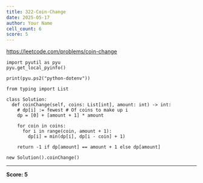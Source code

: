 ```yaml
---
title: 322-Coin-Change
date: 2025-05-17
author: Your Name
cell_count: 6
score: 5
---
```


https://leetcode.com/problems/coin-change


```
import pyutil as pyu
pyu.get_local_pyinfo()
```


```
print(pyu.ps2("python-dotenv"))
```


```
from typing import List
```


```
class Solution:
  def coinChange(self, coins: List[int], amount: int) -> int:
    # dp[i] := fewest # Of coins to make up i
    dp = [0] + [amount + 1] * amount

    for coin in coins:
      for i in range(coin, amount + 1):
        dp[i] = min(dp[i], dp[i - coin] + 1)

    return -1 if dp[amount] == amount + 1 else dp[amount]
```


```
new Solution().coinChange()
```


---
**Score: 5**